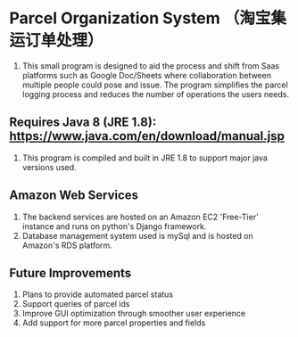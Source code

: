 # Parcel Organization System （淘宝集运订单处理）
1. This small program is designed to aid the process and shift from Saas platforms such as Google Doc/Sheets where collaboration between multiple people could pose and issue. The program simplifies the parcel logging process and reduces the number of operations the users needs.

## Requires Java 8 (JRE 1.8): https://www.java.com/en/download/manual.jsp
1. This program is compiled and built in JRE 1.8 to support major java versions used.

## Amazon Web Services
1. The backend services are hosted on an Amazon EC2 'Free-Tier' instance and runs on python's Django framework.
2. Database management system used is mySql and is hosted on Amazon's RDS platform.

## Future Improvements
1. Plans to provide automated parcel status
2. Support queries of parcel ids
3. Improve GUI optimization through smoother user experience
4. Add support for more parcel properties and fields

